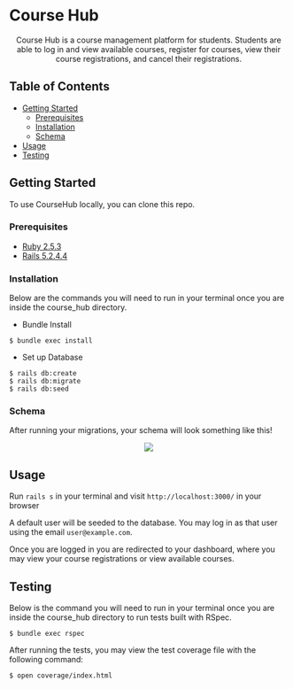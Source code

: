 # Course Hub
  <p align="center">
    Course Hub is a course management platform for students. Students are able to log in and view available courses, register for courses, view their course registrations, and cancel their registrations.
  </p>
</p>


<!-- TABLE OF CONTENTS -->
## Table of Contents

* [Getting Started](#getting-started)
  * [Prerequisites](#prerequisites)
  * [Installation](#installation)
  * [Schema](#schema)
* [Usage](#usage)
* [Testing](#testing)


<!-- GETTING STARTED -->
## Getting Started

To use CourseHub locally, you can clone this repo.

### Prerequisites
* [Ruby 2.5.3](https://github.com/ruby/ruby)
* [Rails 5.2.4.4](https://github.com/rails/rails)

### Installation
Below are the commands you will need to run in your terminal once you are inside the course_hub directory.

* Bundle Install
```
$ bundle exec install
```
* Set up Database
```
$ rails db:create
$ rails db:migrate
$ rails db:seed
```

### Schema

After running your migrations, your schema will look something like this!
<br />
<p align="center">
    <img src="https://user-images.githubusercontent.com/56360157/109468618-171e2a00-7a2a-11eb-9200-0bdcc0ef4107.png">
</p>


<!-- USAGE EXAMPLES -->
## Usage

Run ```rails s``` in your terminal and visit ```http://localhost:3000/``` in your browser

A default user will be seeded to the database. You may log in as that user using the email `user@example.com`.

Once you are logged in you are redirected to your dashboard, where you may view your course registrations or view available courses.

<!-- USAGE EXAMPLES -->
## Testing
Below is the command you will need to run in your terminal once you are inside the course_hub directory to run tests built with RSpec.

```
$ bundle exec rspec
```

After running the tests, you may view the test coverage file with the following command:
```
$ open coverage/index.html
```
